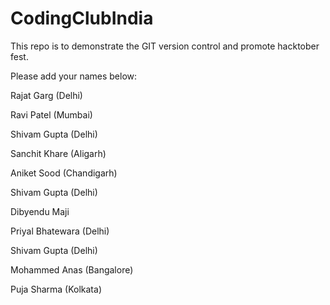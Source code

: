 # CodingClubIndia
This repo is to demonstrate the GIT version control and promote hacktober fest.


Please add your names below:


Rajat Garg (Delhi)


Ravi Patel (Mumbai)


Shivam Gupta (Delhi)


Sanchit Khare (Aligarh)


Aniket Sood (Chandigarh)


Shivam Gupta (Delhi)


Dibyendu Maji


Priyal Bhatewara (Delhi)


Shivam Gupta (Delhi)


Mohammed Anas (Bangalore)


Puja Sharma (Kolkata)
